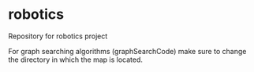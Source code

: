 # robotics
Repository for robotics project

For graph searching algorithms (graphSearchCode) make sure to change the directory in which the map is located.
